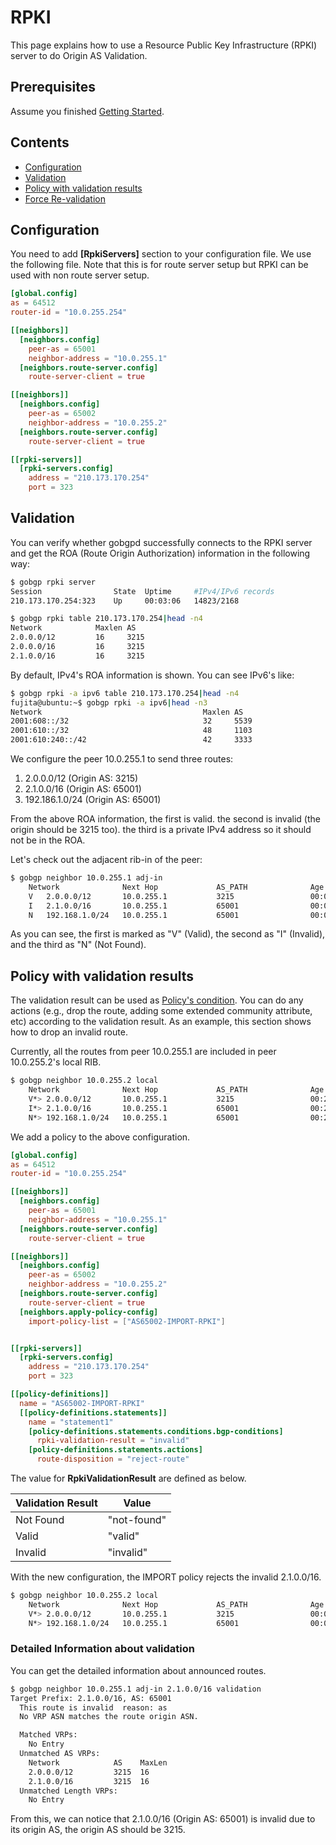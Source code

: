 # RPKI

This page explains how to use a Resource Public Key Infrastructure
(RPKI) server to do Origin AS Validation.

## Prerequisites

Assume you finished [Getting Started](getting-started.md).

## Contents

- [Configuration](#configuration)
- [Validation](#validation)
- [Policy with validation results](#policy-with-validation-results)
- [Force Re-validation](#force-re-validation)

## Configuration

You need to add **[RpkiServers]** section to your configuration
file. We use the following file. Note that this is for route server
setup but RPKI can be used with non route server setup.

```toml
[global.config]
as = 64512
router-id = "10.0.255.254"

[[neighbors]]
  [neighbors.config]
    peer-as = 65001
    neighbor-address = "10.0.255.1"
  [neighbors.route-server.config]
    route-server-client = true

[[neighbors]]
  [neighbors.config]
    peer-as = 65002
    neighbor-address = "10.0.255.2"
  [neighbors.route-server.config]
    route-server-client = true

[[rpki-servers]]
  [rpki-servers.config]
    address = "210.173.170.254"
    port = 323
```

## Validation

You can verify whether gobgpd successfully connects to the RPKI server
and get the ROA (Route Origin Authorization) information in the
following way:

```bash
$ gobgp rpki server
Session                State  Uptime     #IPv4/IPv6 records
210.173.170.254:323    Up     00:03:06   14823/2168
```

```bash
$ gobgp rpki table 210.173.170.254|head -n4
Network            Maxlen AS
2.0.0.0/12         16     3215
2.0.0.0/16         16     3215
2.1.0.0/16         16     3215
```

By default, IPv4's ROA information is shown. You can see IPv6's like:

```bash
$ gobgp rpki -a ipv6 table 210.173.170.254|head -n4
fujita@ubuntu:~$ gobgp rpki -a ipv6|head -n3
Network                                    Maxlen AS
2001:608::/32                              32     5539
2001:610::/32                              48     1103
2001:610:240::/42                          42     3333
```

We configure the peer 10.0.255.1 to send three routes:

1. 2.0.0.0/12 (Origin AS: 3215)
2. 2.1.0.0/16 (Origin AS: 65001)
3. 192.186.1.0/24 (Origin AS: 65001)

From the above ROA information, the first is valid. the second is
invalid (the origin should be 3215 too). the third is a private IPv4
address so it should not be in the ROA.

Let's check out the adjacent rib-in of the peer:

```bash
$ gobgp neighbor 10.0.255.1 adj-in
    Network              Next Hop             AS_PATH              Age        Attrs
    V   2.0.0.0/12       10.0.255.1           3215                 00:08:39   [{Origin: i}]
    I   2.1.0.0/16       10.0.255.1           65001                00:08:39   [{Origin: i}]
    N   192.168.1.0/24   10.0.255.1           65001                00:08:39   [{Origin: i}]
```

As you can see, the first is marked as "V" (Valid), the second as "I"
(Invalid), and the third as "N" (Not Found).

## Policy with validation results

The validation result can be used as [Policy's condition](policy.md). You
can do any actions (e.g., drop the route, adding some extended
community attribute, etc) according to the validation result. As an
example, this section shows how to drop an invalid route.

Currently, all the routes from peer 10.0.255.1 are included in peer 10.0.255.2's local RIB.

```bash
$ gobgp neighbor 10.0.255.2 local
    Network              Next Hop             AS_PATH              Age        Attrs
    V*> 2.0.0.0/12       10.0.255.1           3215                 00:23:47   [{Origin: i}]
    I*> 2.1.0.0/16       10.0.255.1           65001                00:23:47   [{Origin: i}]
    N*> 192.168.1.0/24   10.0.255.1           65001                00:23:47   [{Origin: i}]
```

We add a policy to the above configuration.

```toml
[global.config]
as = 64512
router-id = "10.0.255.254"

[[neighbors]]
  [neighbors.config]
    peer-as = 65001
    neighbor-address = "10.0.255.1"
  [neighbors.route-server.config]
    route-server-client = true

[[neighbors]]
  [neighbors.config]
    peer-as = 65002
    neighbor-address = "10.0.255.2"
  [neighbors.route-server.config]
    route-server-client = true
  [neighbors.apply-policy-config]
    import-policy-list = ["AS65002-IMPORT-RPKI"]


[[rpki-servers]]
  [rpki-servers.config]
    address = "210.173.170.254"
    port = 323

[[policy-definitions]]
  name = "AS65002-IMPORT-RPKI"
  [[policy-definitions.statements]]
    name = "statement1"
    [policy-definitions.statements.conditions.bgp-conditions]
      rpki-validation-result = "invalid"
    [policy-definitions.statements.actions]
      route-disposition = "reject-route"
```

The value for **RpkiValidationResult** are defined as below.

| Validation Result | Value           |
|-------------------|-----------------|
| Not Found         |   "not-found"   |
| Valid             |   "valid"       |
| Invalid           |   "invalid"     |

With the new configuration, the IMPORT policy rejects the invalid 2.1.0.0/16.

```bash
$ gobgp neighbor 10.0.255.2 local
    Network              Next Hop             AS_PATH              Age        Attrs
    V*> 2.0.0.0/12       10.0.255.1           3215                 00:00:21   [{Origin: i}]
    N*> 192.168.1.0/24   10.0.255.1           65001                00:00:21   [{Origin: i}]
```

### Detailed Information about validation

You can get the detailed information about announced routes.

```bash
$ gobgp neighbor 10.0.255.1 adj-in 2.1.0.0/16 validation
Target Prefix: 2.1.0.0/16, AS: 65001
  This route is invalid  reason: as
  No VRP ASN matches the route origin ASN.

  Matched VRPs:
    No Entry
  Unmatched AS VRPs:
    Network            AS    MaxLen
    2.0.0.0/12         3215  16
    2.1.0.0/16         3215  16
  Unmatched Length VRPs:
    No Entry
```

From this, we can notice that 2.1.0.0/16 (Origin AS: 65001) is invalid due to its origin AS,
the origin AS should be 3215.
